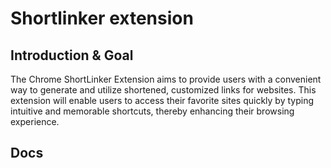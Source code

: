 # Shortlinker extension

## Introduction & Goal
The Chrome ShortLinker Extension aims to provide users with a convenient way to generate and utilize shortened, customized links for websites. This extension will enable users to access their favorite sites quickly by typing intuitive and memorable shortcuts, thereby enhancing their browsing experience.

## Docs
